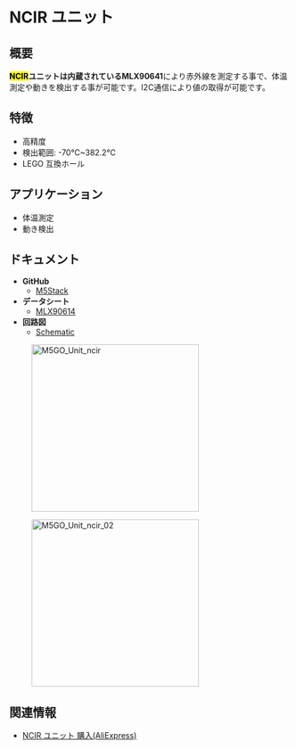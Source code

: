 # NCIR ユニット



## 概要

**<mark>NCIR</mark>**ユニットは内蔵されている**MLX90641**により赤外線を測定する事で、体温測定や動きを検出する事が可能です。I2C通信により値の取得が可能です。

## 特徴

- 高精度
- 検出範囲: -70℃~382.2℃
- LEGO 互換ホール

## アプリケーション

- 体温測定
- 動き検出

## ドキュメント

- **GitHub**
  - [M5Stack](https://github.com/m5stack/M5Stack)
- **データシート**
  - [MLX90614](https://pdf1.alldatasheet.com/datasheet-pdf/view/218977/ETC2/MLX90614.html)
- **回路図**
  - [Schematic](https://github.com/m5stack/M5Stack)

<figure>
    <img src="assets/img/product_pics/units/M5GO_Unit_ncir.png" alt="M5GO_Unit_ncir" height="300px" width="300px">
</figure>
<figure>
    <img src="assets/img/product_pics/units/M5GO_Unit_ncir_02.png" alt="M5GO_Unit_ncir_02" height="300px" width="300px">
</figure>

## 関連情報

- [NCIR ユニット 購入(AliExpress)](https://www.aliexpress.com/store/product/M5Stack-NCIR-MLX90614-70C-382-2C-I2C/3226069_32947772098.html)